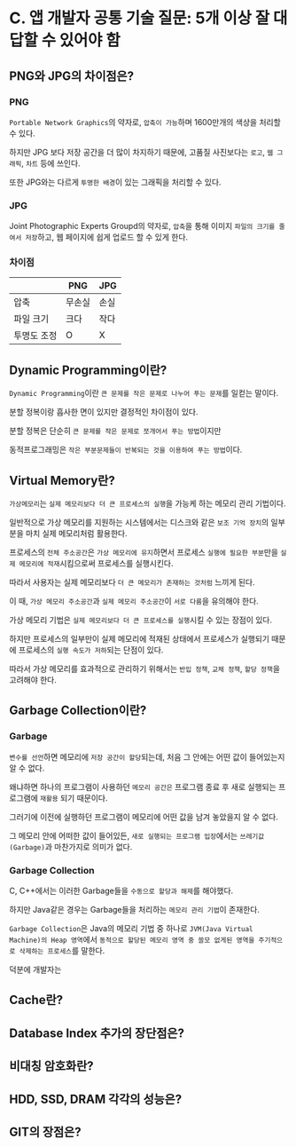 # C. 앱 개발자 공통 기술 질문: 5개 이상 잘 대답할 수 있어야 함

## PNG와 JPG의 차이점은?

### PNG

`Portable Network Graphics`의 약자로, `압축이 가능`하며 1600만개의 색상을 처리할 수 있다.

하지만 JPG 보다 저장 공간을 더 많이 차지하기 때문에, 고품질 사진보다는 `로고`, `웹 그래픽`, `차트` 등에 쓰인다.

또한 JPG와는 다르게 `투명한 배경`이 있는 그래픽을 처리할 수 있다.

### JPG

Joint Photographic Experts Groupd의 약자로, `압축`을 통해 이미지 `파일의 크기를 줄여서 저장`하고, 웹 페이지에 쉽게 업로드 할 수 있게 한다.

### 차이점

|| PNG | JPG |
|---|---|---|
| 압축 | 무손실 | 손실 |
| 파일 크기 | 크다 | 작다 |
| 투명도 조정 | O | X |

## Dynamic Programming이란?

`Dynamic Programming`이란 `큰 문제를 작은 문제로 나누어 푸는 문제`를 일컫는 말이다.

분할 정복이랑 흡사한 면이 있지만 결정적인 차이점이 있다.

분할 정복은 단순히 `큰 문제를 작은 문제로 쪼개어서 푸는 방법`이지만

동적프로그래밍은 `작은 부분문제들이 반복되는 것을 이용하여 푸는 방법`이다.

## Virtual Memory란?

`가상메모리`는 `실제 메모리보다 더 큰 프로세스의 실행`을 가능케 하는 메모리 관리 기법이다.

일반적으로 가상 메모리를 지원하는 시스템에서는 디스크와 같은 `보조 기억 장치`의 일부분을 마치 실제 메모리처럼 활용한다.

프로세스의 `전체 주소공간`은 `가상 메모리에 유지`하면서 프로세스 `실행에 필요한 부분`만을 `실제 메모리에 적재`시킴으로써 프로세스를 실행시킨다.

따라서 사용자는 실제 메모리보다 `더 큰 메모리가 존재하는 것처럼` 느끼게 된다.

이 때, `가상 메모리 주소공간`과 `실제 메모리 주소공간`이 `서로 다름`을 유의해야 한다.

가상 메모리 기법은 `실제 메모리보다 더 큰 프로세스를 실행`시킬 수 있는 장점이 있다.

하지만 프로세스의 일부만이 실제 메모리에 적재된 상태에서 프로세스가 실행되기 때문에 프로세스의 `실행 속도가 저하`되는 단점이 있다.

따라서 가상 메모리를 효과적으로 관리하기 위해서는 `반입 정책`, `교체 정책`, `할당 정책`을 고려해야 한다.

## Garbage Collection이란?

### Garbage

`변수를 선언`하면 메모리에 `저장 공간이 할당`되는데, 처음 그 안에는 어떤 값이 들어있는지 알 수 없다.

왜냐하면 하나의 프로그램이 사용하던 `메모리 공간은` 프로그램 종료 후 새로 실행되는 프로그램에 `재활용` 되기 때문이다.

그러기에 이전에 실행하던 프로그램이 메모리에 어떤 값을 남겨 놓았을지 알 수 없다.

그 메모리 안에 어떠한 값이 들어있든, `새로 실행되는 프로그램 입장`에서는 `쓰레기값(Garbage)`과 마찬가지로 의미가 없다.

### Garbage Collection

C, C++에서는 이러한 Garbage들을 `수동으로 할당과 해제`를 해야했다.

하지만 Java같은 경우는 Garbage들을 처리하는 `메모리 관리 기법`이 존재한다.

`Garbage Collection`은 Java의 메모리 기법 중 하나로 `JVM(Java Virtual Machine)의 Heap 영역`에서 `동적으로 할당된 메모리 영역 중 쓸모 없게된 영역을 주기적으로 삭제하는 프로세스`를 말한다.

덕분에 개발자는 

## Cache란?



## Database Index 추가의 장단점은?



## 비대칭 암호화란?



## HDD, SSD, DRAM 각각의 성능은?



## GIT의 장점은?